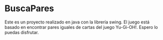 # BuscaPares
Este es un proyecto realizado en java con la librería swing. El juego está basado en encontrar pares iguales de cartas del juego Yu-Gi-OH!. Espero lo puedas disfrutar. 

